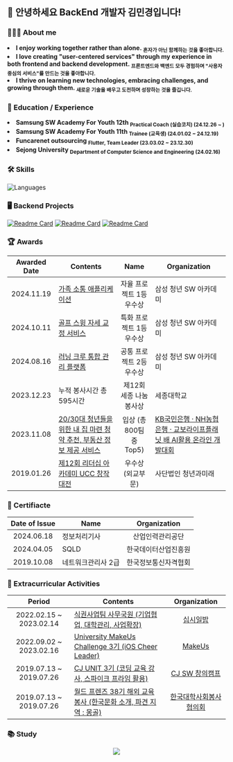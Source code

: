 ## 👋 안녕하세요 BackEnd 개발자 김민경입니다!

<h3>👩🏻‍💻 About me</h3>

<li><b> I enjoy working together rather than alone. <sub>혼자가 아닌 함께하는 것을 좋아합니다.</sub></b></li>
<li><b> I love creating "user-centered services" through my experience in both frontend and backend development. <sub>프론트엔드와 백엔드 모두 경험하며 "사용자 중심의 서비스"를 만드는 것을 좋아합니다.</sub></b></li>
<li><b> I thrive on learning new technologies, embracing challenges, and growing through them. <sub>새로운 기술을 배우고 도전하며 성장하는 것을 즐깁니다.</sub></b></li>

<h3>🏫 Education / Experience</h3>

<li><b> Samsung SW Academy For Youth 12th <sub>Practical Coach (실습코치) (24.12.26 ~ )</sub></b></li>
<li><b> Samsung SW Academy For Youth 11th <sub>Trainee (교육생) (24.01.02 ~ 24.12.19)</sub></b></li>
<li><b> Funcarenet outsourcing <sub>Flutter, Team Leader (23.03.02 ~ 23.12.30)</sub></b></li>
<li><b> Sejong University <sub>Department of Computer Science and Engineering</sub> <sub>(24.02.16)</sub></b></li>

<h3>🛠️ Skills</h3>

![Languages](https://skillicons.dev/icons?i=c,java,kotlin,swift,spring,aws,docker,nginx,mysql,redis,postman,github,gitlab,jenkins)

<h3>🖥️ Backend Projects</h3>

[![Readme Card](https://github-readme-stats.vercel.app/api/pin/?username=LeeJonSaBae&repo=GoodShot)](https://github.com/LeeJonSaBae/GoodShot)
[![Readme Card](https://github-readme-stats.vercel.app/api/pin/?username=LuckyCoockie&repo=CrewIn)](https://github.com/LuckyCoockie/CrewIn)
[![Readme Card](https://github-readme-stats.vercel.app/api/pin/?username=SSAFY-D108-Familring&repo=Familring)](https://github.com/SSAFY-D108-Familring/Familring)

<h3>🏆 Awards </h3>

|Awarded Date|Contents|Name|Organization|
|:-:|---|:-:|---|
|2024.11.19|[가족 소통 애플리케이션](https://github.com/SSAFY-D108-Familring/Familring)|자율 프로젝트 1등 우수상|삼성 청년 SW 아카데미|
|2024.10.11|[골프 스윙 자세 교정 서비스](https://github.com/LeeJonSaBae/GoodShot)|특화 프로젝트 1등 우수상|삼성 청년 SW 아카데미|
|2024.08.16|[러닝 크루 통합 관리 플랫폼](https://github.com/LuckyCoockie/CrewIn)|공통 프로젝트 2등 우수상|삼성 청년 SW 아카데미|
|2023.12.23|누적 봉사시간 총 595시간|제12회 세종 나눔 봉사상|세종대학교|
|2023.11.08|[20/30대 청년들을 위한 내 집 마련 청약 추천, 부동산 정보 제공 서비스](https://github.com/Eunice991217/Hous-ing-iOS)|입상 (총 800팀 중 Top5)|[KB국민은행 · NH농협은행 · 교보라이프플래닛 배 AI활용 온라인 개발대회](https://www.synctree101.com/syncathon/main)|
|2019.01.26|[제12회 리더십 아카데미 UCC 창작대전](https://youtu.be/iVHXTtJQYf4?si=Wra1-e_5FJFcLuZX)|우수상 (외교부문)|사단법인 청년과미래|

<h3>📂 Certifiacte </h3>

|Date of Issue|Name|Organization|
|:-:|---|:-:|
|2024.06.18|정보처리기사|산업인력관리공단|
|2024.04.05|SQLD|한국데이터산업진흥원|
|2019.10.08|네트워크관리사 2급|한국정보통신자격협회|

<h3>📑 Extracurricular Activities</h3> 

|Period|Contents|Organization|
|:-:|---|:-:|
|2022.02.15 ~ 2023.02.14|[식권사업팀 사무국원 (기업협업, 대학관리, 사업확장)](https://glamorous-crocodile-f4c.notion.site/b0203a8952d648f2870611ca64129a6a?pvs=4)|[십시일밥](http://tenspoon.org/)|
|2022.09.02 ~ 2023.02.16|[University MakeUs Challenge 3기 (iOS Cheer Leader)](https://github.com/Eunice991217/UMC_3rd-iOS)|[MakeUs](https://www.makeus.in/umc)|
|2019.07.13 ~ 2019.07.26|[CJ UNIT 3기 (코딩 교육 강사, 스파이크 프라임 활용)](https://glamorous-crocodile-f4c.notion.site/CJ-UNIT-3-7c0e5df425bd413faa18268ecf69a293?pvs=4)|[CJ SW 창의캠프](https://www.cjolivenetworks.co.kr/sustainability/contribution/education_volunteers)|
|2019.07.13 ~ 2019.07.26|[월드 프렌즈 38기 해외 교육 봉사 (한국문화 소개, 파견 지역 : 몽골)](https://youtu.be/fX8BF7IT8Bw?si=UgE1rvYMnbb3grhx)|[한국대학사회봉사협의회](https://www.kucss.or.kr/)|

<h3>📚 Study</h3>

<center>
  <a href="https://solved.ac/profile/org9899"><img src="https://github-readme-solvedac-hyp3rflow.vercel.app/api/?handle=org9899"></a>
</center>


